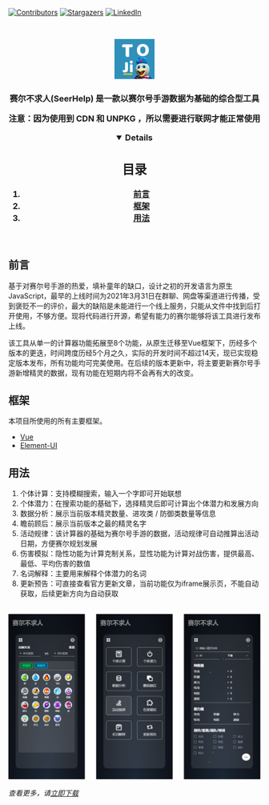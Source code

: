 [![Contributors][contributors-shield]][contributors-url]
[![Stargazers][stars-shield]][stars-url]
[![LinkedIn][linkedin-shield]][linkedin-url]

<br />
<p align="center">
  <a href="https://github.com/tanglaoji/tanglaoji.github.io">
    <img src="readme-imgs/toji.png" alt="Logo" width="80" height="80">
  </a>
</p>
<h3 align="center">赛尔不求人(SeerHelp) 是一款以赛尔号手游数据为基础的综合型工具

<p align="center">
  注意：因为使用到 CDN 和 UNPKG ，所以需要进行联网才能正常使用
</p>

<details open="open">
  <h2>目录</h2>
  <ol>
    <li><a href="#preface">前言</a></li>
    <li><a href="#frame">框架</a></li>
    <li><a href="#usage">用法</a></li>
  </ol>
</details>
<br />

<h2 id="preface">前言</h2>

基于对赛尔号手游的热爱，填补童年的缺口，设计之初的开发语言为原生JavaScript，最早的上线时间为2021年3月31日在群聊、网盘等渠道进行传播，受到褒贬不一的评价，最大的缺陷是未能进行一个线上服务，只能从文件中找到后打开使用，不够方便。现将代码进行开源，希望有能力的赛尔能够将该工具进行发布上线。

该工具从单一的计算器功能拓展至8个功能，从原生迁移至Vue框架下，历经多个版本的更迭，时间跨度历经5个月之久，实际的开发时间不超过14天，现已实现稳定版本发布，所有功能均可完美使用。在后续的版本更新中，将主要更新赛尔号手游新增精灵的数据，现有功能在短期内将不会再有大的改变。

<h2 id="frame">框架</h2>

本项目所使用的所有主要框架。
* [Vue](https://cn.vuejs.org/)
* [Element-UI](https://element.eleme.cn/)

<h2 id="usage">用法</h2>

<p align="center">
	<ol>
		<li>个体计算：支持模糊搜索，输入一个字即可开始联想</li>
		<li>个体潜力：在搜索功能的基础下，选择精灵后即可计算出个体潜力和发展方向</li>
		<li>数据分析：展示当前版本精灵数量、进攻类 / 防御类数量等信息</li>
		<li>瞻前顾后：展示当前版本之最的精灵名字</li>
		<li>活动规律：该计算器的基础为赛尔号手游的数据，活动规律可自动推算出活动日期，方便赛尔规划发展</li>
		<li>伤害模拟：隐性功能为计算克制关系，显性功能为计算对战伤害，提供最高、最低、平均伤害的数值</li>
		<li>名词解释：主要用来解释个体潜力的名词</li>
		<li>更新预告：可直接查看官方更新文章，当前功能仅为iframe展示页，不能自动获取，后续更新方向为自动获取</li>
	</ol>
	<br />
	<img src="readme-imgs/seerhelp-demo.png" alt="flexrabbit-demo">
</p>

_查看更多，请[立即下载](https://github.com/tanglaoji/SeerHelp/archive/refs/heads/main.zip)_

<!-- Markdown 链接/图片 -->
[contributors-shield]: https://img.shields.io/github/followers/tanglaoji?style=for-the-badge
[contributors-url]: https://github.com/----------/Best-README-Template/graphs/contributors

[stars-shield]: https://img.shields.io/github/stars/tanglaoji?style=for-the-badge
[stars-url]: https://github.com/tanglaoji/tanglaoji.github.io/stargazers

[linkedin-shield]: https://img.shields.io/badge/-LinkedIn-black.svg?style=for-the-badge&logo=linkedin&colorB=555
[linkedin-url]: https://tanglaoji.github.io/
